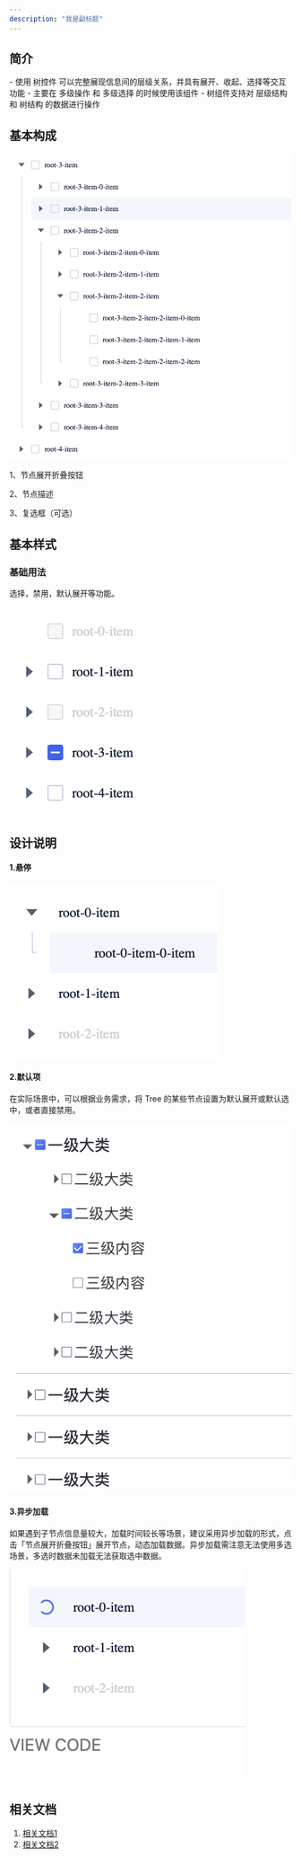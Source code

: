 ```yaml
---
description: "我是副标题"
---
```

<!--副标题具体写法见源代码模式1-->

## 简介

\- 使用 树控件 可以完整展现信息间的层级关系，并具有展开、收起、选择等交互功能
\- 主要在 多级操作 和 多级选择 的时候使用该组件
\- 树组件支持对 层级结构 和 树结构 的数据进行操作




## 基本构成
![21](../../../images/tree/1.png)

1、节点展开折叠按钮

2、节点描述

3、复选框（可选）


## 基本样式
### 基础用法

选择，禁用，默认展开等功能。

![22](../../../images/tree/2.png)


## 设计说明
#### 1.悬停

![24](../../../images/tree/4.png)


#### 2.默认项
在实际场景中，可以根据业务需求，将 Tree 的某些节点设置为默认展开或默认选中，或者直接禁用。

![22](../../../images/tree/5.png)


#### 3.异步加载
如果遇到子节点信息量较大，加载时间较长等场景，建议采用异步加载的形式，点击「节点展开折叠按钮」展开节点，动态加载数据。异步加载需注意无法使用多选场景，多选时数据未加载无法获取选中数据。

![23](../../../images/tree/3.png)



## 相关文档

1. [相关文档1](https://www.ucloud.cn)
2. [相关文档2](https://www.ucloud.cn)
